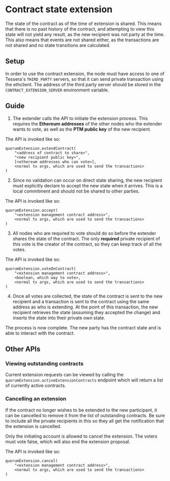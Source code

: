 # Contract state extension

The state of the contract as of the time of extension is shared. This means that there is no past history of the 
contract, and attempting to view this state will not yield any result, as the new recipient was not party at the time.
This also means that events are not shared either, as the transactions are not shared and no state transitions are 
calculated.

## Setup
In order to use the contract extension, the node must have access to one of Tessera's `THIRD_PARTY` servers, so that it
can send private transaction using the ethclient. The address of the third party server should be stored in the 
`CONTRACT_EXTENSION_SERVER` environment variable.

## Guide

1. The extender calls the API to initiate the extension process. This requires the **Ethereum addresses**
of the other nodes who the extender wants to vote, as well as the **PTM public key** of the new recipient.

The API is invoked like so:
```
quorumExtension.extendContract(
    "<address of contract to share>", 
    "<new recipient public key>", 
    [<ethereum addresses who can vote>],
    <normal tx args, which are used to send the transactions>
)
```

2. Since no validation can occur on direct state sharing, the new recipient must explicitly declare to
 accept the new state when it arrives. This is a local commitment and should not be shared to other parties.
 
The API is invoked like so:
```
quorumExtension.accept(
    "<extension management contract address>", 
    <normal tx args, which are used to send the transactions>
)
```

3. All nodes who are required to vote should do so before the extender shares the state of the contract.
The only **required** private recipient of this vote is the creator of the contract, so they can keep track
of all the votes.

The API is invoked like so:
```
quorumExtension.voteOnContract(
    "<extension management contract address>", 
    <boolean, which way to vote>, 
    <normal tx args, which are used to send the transactions>
)
```

4. Once all votes are collected, the state of the contract is sent to the new recipient and a transaction
is sent to the contract using the same address as who is extending. At the point of this transaction, the new
recipient retrieves the state (assuming they accepted the change) and inserts the state into their private own state.


The process is now complete. The new party has the contract state and is able to interact with the
contract.

## Other APIs

### Viewing outstanding contracts

Current extension requests can be viewed by calling the `quorumExtension.activeExtensionContracts` endpoint which
will return a list of currently active contracts.

### Cancelling an extension

If the contract no longer wishes to be extended to the new participant, it can be cancelled to remove it
from the list of outstanding contracts. Be sure to include all the private recipients in this so they
all get the notification that the extension is cancelled.

Only the initiating account is allowed to cancel the extension. The voters must vote false, which will also end the 
extension proposal.

The API is invoked like so:
```
quorumExtension.cancel(
    "<extension management contract address>", 
    <normal tx args, which are used to send the transactions>
)
```
